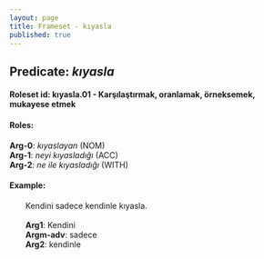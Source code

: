```yaml
---
layout: page
title: Frameset - kıyasla
published: true
---
```

<h2>Predicate: <i>kıyasla</i></h2>
<h4>Roleset id: kıyasla.01 - Karşılaştırmak, oranlamak, örneksemek, mukayese etmek<br>
<h4>Roles:</h4>
<b>Arg-0</b>: <i>kıyaslayan</i>  (NOM) <br>
<b>Arg-1</b>: <i>neyi kıyasladığı</i>  (ACC) <br>
<b>Arg-2</b>: <i>ne ile kıyasladığı</i>  (WITH) <br>
<h4>Example:</h4>
&emsp;&emsp;Kendini sadece kendinle kıyasla.<br><br>
&emsp;&emsp;<b>Arg1</b>:  Kendini<br>
&emsp;&emsp;<b>Argm-adv</b>:  sadece<br>
&emsp;&emsp;<b>Arg2</b>:  kendinle<br>

